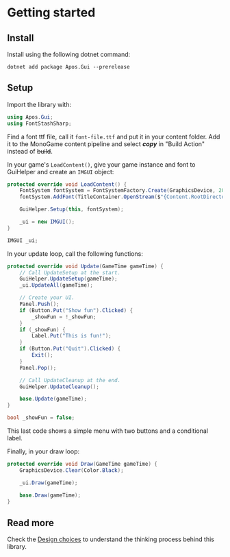 # Getting started

## Install

Install using the following dotnet command:

```
dotnet add package Apos.Gui --prerelease
```

## Setup

Import the library with:

```csharp
using Apos.Gui;
using FontStashSharp;
```

Find a font ttf file, call it `font-file.ttf` and put it in your content folder. Add it to the MonoGame content pipeline and select ***copy*** in "Build Action" instead of ~~build~~.

In your game's `LoadContent()`, give your game instance and font to GuiHelper and create an `IMGUI` object:

```csharp
protected override void LoadContent() {
    FontSystem fontSystem = FontSystemFactory.Create(GraphicsDevice, 2048, 2048);
    fontSystem.AddFont(TitleContainer.OpenStream($"{Content.RootDirectory}/font-file.ttf"));

    GuiHelper.Setup(this, fontSystem);

    _ui = new IMGUI();
}

IMGUI _ui;
```

In your update loop, call the following functions:

```csharp
protected override void Update(GameTime gameTime) {
    // Call UpdateSetup at the start.
    GuiHelper.UpdateSetup(gameTime);
    _ui.UpdateAll(gameTime);

    // Create your UI.
    Panel.Push();
    if (Button.Put("Show fun").Clicked) {
        _showFun = !_showFun;
    }
    if (_showFun) {
        Label.Put("This is fun!");
    }
    if (Button.Put("Quit").Clicked) {
        Exit();
    }
    Panel.Pop();

    // Call UpdateCleanup at the end.
    GuiHelper.UpdateCleanup();

    base.Update(gameTime);
}

bool _showFun = false;
```

This last code shows a simple menu with two buttons and a conditional label.

Finally, in your draw loop:

```csharp
protected override void Draw(GameTime gameTime) {
    GraphicsDevice.Clear(Color.Black);

    _ui.Draw(gameTime);

    base.Draw(gameTime);
}
```

## Read more

Check the [Design choices](./design-choices.md) to understand the thinking process behind this library.
